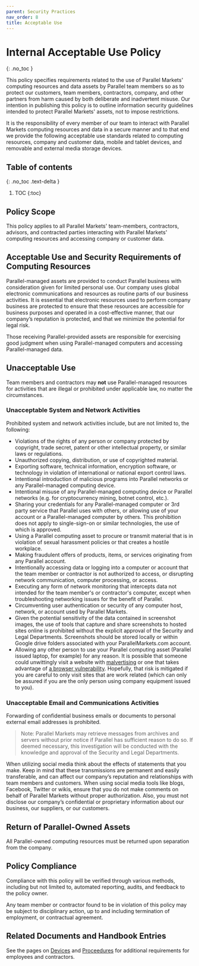 ```yaml
---
parent: Security Practices
nav_order: 8
title: Acceptable Use
---
```

# Internal Acceptable Use Policy
{: .no_toc }

This policy specifies requirements related to the use of Parallel Markets' computing resources and data assets by Parallel team members so as to protect our customers, team members, contractors, company, and other partners from harm caused by both deliberate and inadvertent misuse. Our intention in publishing this policy is to outline information security guidelines intended to protect Parallel Markets' assets, not to impose restrictions.

It is the responsibility of every member of our team to interact with Parallel Markets computing resources and data in a secure manner and to that end we provide the following acceptable use standards related to computing resources, company and customer data, mobile and tablet devices, and removable and external media storage devices.


## Table of contents
{: .no_toc .text-delta }

1. TOC
{:toc}

## Policy Scope

This policy applies to all Parallel Markets' team-members, contractors, advisors, and contracted parties interacting with Parallel Markets' computing resources and accessing company or customer data.

## Acceptable Use and Security Requirements of Computing Resources

Parallel-managed assets are provided to conduct Parallel business with consideration given for limited personal use. Our company uses global electronic communications and resources as routine parts of our business activities. It is essential that electronic resources used to perform company business are protected to ensure that these resources are accessible for business purposes and operated in a cost-effective manner, that our company’s reputation is protected, and that we minimize the potential for legal risk.

Those receiving Parallel-provided assets are responsible for exercising good judgment when using Parallel-managed computers and accessing Parallel-managed data.

## Unacceptable Use

Team members and contractors may **not** use Parallel-managed resources for activities that are illegal or prohibited under applicable law, no matter the circumstances.

### Unacceptable System and Network Activities

Prohibited system and network activities include, but are not limited to, the following:

- Violations of the rights of any person or company protected by copyright, trade secret, patent or other intellectual property, or similar laws or regulations.
- Unauthorized copying, distribution, or use of copyrighted material.
- Exporting software, technical information, encryption software, or technology in violation of international or national export control laws.
- Intentional introduction of malicious programs into Parallel networks or any Parallel-managed computing device.
- Intentional misuse of any Parallel-managed computing device or Parallel networks (e.g. for cryptocurrency mining, botnet control, etc.).
- Sharing your credentials for any Parallel-managed computer or 3rd party service that Parallel uses with others, or allowing use of your account or a Parallel-managed computer by others. This prohibition does not apply to single-sign-on or similar technologies, the use of which is approved.
- Using a Parallel computing asset to procure or transmit material that is in violation of sexual harassment policies or that creates a hostile workplace.
- Making fraudulent offers of products, items, or services originating from any Parallel account.
- Intentionally accessing data or logging into a computer or account that the team member or contractor is not authorized to access, or disrupting network communication, computer processing, or access.
- Executing any form of network monitoring that intercepts data not intended for the team member's or contractor's computer, except when troubleshooting networking issues for the benefit of Parallel.
- Circumventing user authentication or security of any computer host, network, or account used by Parallel Markets.
- Given the potential sensitivity of the data contained in screenshot images, the use of tools that capture and share screenshots to hosted sites online is prohibited without the explicit approval of the Security and Legal Departments.  Screenshots should be stored locally or within Google drive folders associated with your ParallelMarkets.com account.
- Allowing any other person to use your Parallel computing asset (Parallel issued laptop, for example) for any reason.  It is possible that someone could unwittingly visit a website with [malvertising](https://en.wikipedia.org/wiki/Malvertising) or one that takes advantage of [a browser vulnerability](https://www.zdnet.com/article/google-patches-two-more-chrome-zero-days/).  Hopefully, that risk is mitigated if you are careful to only visit sites that are work related (which can only be assured if you are the only person using company equipment issued to you).

### Unacceptable Email and Communications Activities

Forwarding of confidential business emails or documents to personal external email addresses is prohibited.

> Note: Parallel Markets may retrieve messages from archives and servers without prior notice if Parallel has sufficient reason to do so. If deemed necessary, this investigation will be conducted with the knowledge and approval of the Security and Legal Departments.

When utilizing social media think about the effects of statements that you make. Keep in mind that these transmissions are permanent and easily transferable, and can affect our company’s reputation and relationships with team members and customers. When using social media tools like blogs, Facebook, Twitter or wikis, ensure that you do not make comments on behalf of Parallel Markets without proper authorization. Also, you must not disclose our company’s confidential or proprietary information about our business, our suppliers, or our customers.

## Return of Parallel-Owned Assets

All Parallel-owned computing resources must be returned upon separation from the company.

## Policy Compliance

Compliance with this policy will be verified through various methods, including but not limited to, automated reporting, audits, and feedback to the policy owner.

Any team member or contractor found to be in violation of this policy may be subject to disciplinary action, up to and including termination of employment, or contractual agreement.

## Related Documents and Handbook Entries

See the pages on [Devices](../devices) and [Proceedures](../proceedures) for additional requirements for employees and contractors.
